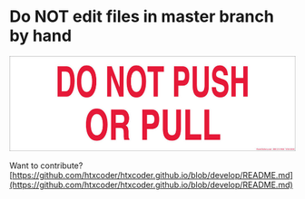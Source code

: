 # Do NOT edit files in master branch by hand

![](https://raw.githubusercontent.com/htxcoder/htxcoder.github.io/master/img/do_not_push_or_pull.jpg)

Want to contribute? [https://github.com/htxcoder/htxcoder.github.io/blob/develop/README.md](https://github.com/htxcoder/htxcoder.github.io/blob/develop/README.md)
